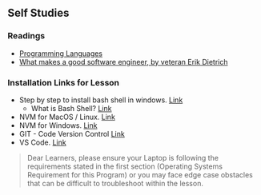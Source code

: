 ## Self Studies

### Readings

- [Programming Languages](https://www.webopedia.com/definitions/programming-language/)
- [What makes a good software engineer, by veteran Erik Dietrich](https://makemeaprogrammer.com/what-makes-a-good-software-engineer/)


### Installation Links for Lesson

- Step by step to install bash shell in windows. [Link](https://hackernoon.com/how-to-install-bash-on-windows-10-lqb73yj3)
    - What is Bash Shell? [Link](https://www.howtogeek.com/726559/what-is-the-bash-shell-and-why-is-it-so-important-to-linux/)
- NVM for MacOS / Linux. [Link](https://github.com/nvm-sh/nvm)
- NVM for Windows. [Link](https://github.com/coreybutler/nvm-windows)
- GIT - Code Version Control [Link](https://git-scm.com/downloads)
- VS Code. [Link](https://code.visualstudio.com/)

> Dear Learners, please ensure your Laptop is following the requirements stated in the first section (Operating Systems Requirement for this Program) or you may face edge case obstacles that can be difficult to troubleshoot within the lesson.